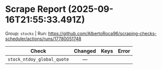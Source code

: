# Scrape Report (2025-09-16T21:55:33.491Z)

Group: `stocks`  |  Run: https://github.com/AlbertoRoca96/scraping-checks-scheduler/actions/runs/17780051748

| Check | Changed | Keys | Error |
|---|:---:|:--|:--|
| `stock_ntdoy_global_quote` | — |  |  |
